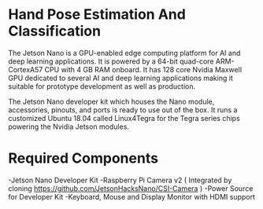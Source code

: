 # Hand Pose Estimation And Classification

The Jetson Nano is a GPU-enabled edge computing platform for AI and deep learning applications. It is powered by a 64-bit quad-core ARM-CortexA57 CPU with 4 GB RAM onboard. It has 128 core Nvidia Maxwell GPU dedicated to several AI and deep learning applications making it suitable for prototype development as well as production.

The Jetson Nano developer kit which houses the Nano module, accessories, pinouts, and ports is ready to use out of the box. It runs a customized Ubuntu 18.04 called Linux4Tegra for the Tegra series chips powering the Nvidia Jetson modules.

# Required Components
-Jetson Nano Developer Kit
-Raspberry Pi Camera v2 ( Integrated by cloning https://github.com/JetsonHacksNano/CSI-Camera )
-Power Source for Developer Kit
-Keyboard, Mouse and Display Monitor with HDMI support
